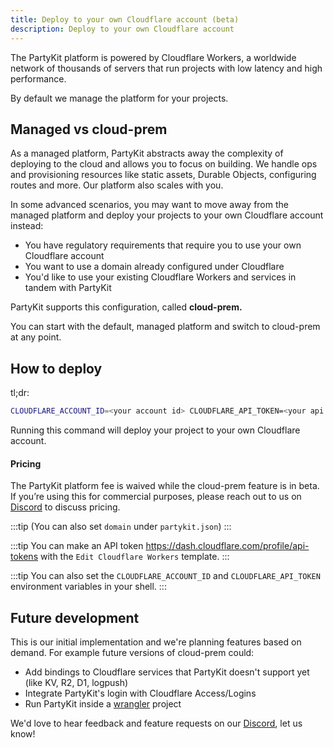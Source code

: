 ```yaml
---
title: Deploy to your own Cloudflare account (beta)
description: Deploy to your own Cloudflare account
---
```


The PartyKit platform is powered by Cloudflare Workers, a worldwide network of thousands of servers that run projects with low latency and high performance.

By default we manage the platform for your projects.

## Managed vs cloud-prem

As a managed platform, PartyKit abstracts away the complexity of deploying to the cloud and allows you to focus on building. We handle ops and provisioning resources like static assets, Durable Objects, configuring routes and more. Our platform also scales with you.

In some advanced scenarios, you may want to move away from the managed platform and deploy your projects to your own Cloudflare account instead:

- You have regulatory requirements that require you to use your own Cloudflare account
- You want to use a domain already configured under Cloudflare
- You'd like to use your existing Cloudflare Workers and services in tandem with PartyKit

PartyKit supports this configuration, called **cloud-prem.**

You can start with the default, managed platform and switch to cloud-prem at any point.

## How to deploy

tl;dr:

```bash
CLOUDFLARE_ACCOUNT_ID=<your account id> CLOUDFLARE_API_TOKEN=<your api token> npx partykit deploy --domain partykit.domain.com
```

Running this command will deploy your project to your own Cloudflare account.

#### Pricing

The PartyKit platform fee is waived while the cloud-prem feature is in beta. If you’re using this for commercial purposes, please reach out to us on [Discord](https://discord.gg/GJwKKTcQ7W) to discuss pricing.

:::tip
(You can also set `domain` under `partykit.json`)
:::

:::tip
You can make an API token https://dash.cloudflare.com/profile/api-tokens with the `Edit Cloudflare Workers` template.
:::

:::tip
You can also set the `CLOUDFLARE_ACCOUNT_ID` and `CLOUDFLARE_API_TOKEN` environment variables in your shell.
:::

## Future development

This is our initial implementation and we're planning features based on demand. For example future versions of cloud-prem could:

- Add bindings to Cloudflare services that PartyKit doesn't support yet (like KV, R2, D1, logpush)
- Integrate PartyKit's login with Cloudflare Access/Logins
- Run PartyKit inside a [wrangler](https://developers.cloudflare.com/workers/wrangler/) project

We'd love to hear feedback and feature requests on our [Discord](https://discord.gg/GJwKKTcQ7W), let us know!
